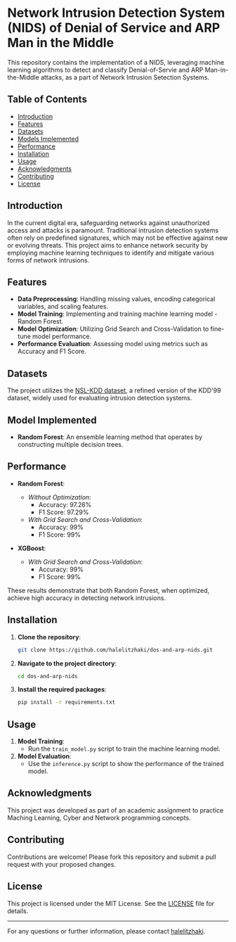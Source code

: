 # Network Intrusion Detection System (NIDS) of Denial of Service and ARP Man in the Middle

This repository contains the implementation of a NIDS, leveraging machine learning algorithms to detect and classify Denial-of-Servie and ARP Man-in-the-Middle attacks, as a part of Network Intrusion Setection Systems.

## Table of Contents

- [Introduction](#introduction)
- [Features](#features)
- [Datasets](#datasets)
- [Models Implemented](#models-implemented)
- [Performance](#performance)
- [Installation](#installation)
- [Usage](#usage)
- [Acknowledgments](#acknowledgments)
- [Contributing](#contributing)
- [License](#license)

## Introduction

In the current digital era, safeguarding networks against unauthorized access and attacks is paramount. Traditional intrusion detection systems often rely on predefined signatures, which may not be effective against new or evolving threats. This project aims to enhance network security by employing machine learning techniques to identify and mitigate various forms of network intrusions.

## Features

- **Data Preprocessing**: Handling missing values, encoding categorical variables, and scaling features.
- **Model Training**: Implementing and training machine learning model - Random Forest.
- **Model Optimization**: Utilizing Grid Search and Cross-Validation to fine-tune model performance.
- **Performance Evaluation**: Assessing model using metrics such as Accuracy and F1 Score.

## Datasets

The project utilizes the [NSL-KDD dataset](http://kdd.ics.uci.edu/databases/kddcup99/kddcup99.html), a refined version of the KDD'99 dataset, widely used for evaluating intrusion detection systems.

## Model Implemented

- **Random Forest**: An ensemble learning method that operates by constructing multiple decision trees.

## Performance

- **Random Forest**:
  - *Without Optimization*:
    - Accuracy: 97.26%
    - F1 Score: 97.29%
  - *With Grid Search and Cross-Validation*:
    - Accuracy: 99%
    - F1 Score: 99%

- **XGBoost**:
  - *With Grid Search and Cross-Validation*:
    - Accuracy: 99%
    - F1 Score: 99%

These results demonstrate that both Random Forest, when optimized, achieve high accuracy in detecting network intrusions.

## Installation

1. **Clone the repository**:
   ```bash
   git clone https://github.com/halelitzhaki/dos-and-arp-nids.git
   ```
2. **Navigate to the project directory**:
   ```bash
   cd dos-and-arp-nids
   ```
3. **Install the required packages**:
   ```bash
   pip install -r requirements.txt
   ```

## Usage

1. **Model Training**:
   - Run the `train_model.py` script to train the machine learning model.
2. **Model Evaluation**:
   - Use the `inference.py` script to show the performance of the trained model.

## Acknowledgments

This project was developed as part of an academic assignment to practice Maching Learning, Cyber and Network programming concepts.


## Contributing

Contributions are welcome! Please fork this repository and submit a pull request with your proposed changes.

## License

This project is licensed under the MIT License. See the [LICENSE](LICENSE) file for details.

---

For any questions or further information, please contact [halelitzhaki](https://github.com/halelitzhaki).
